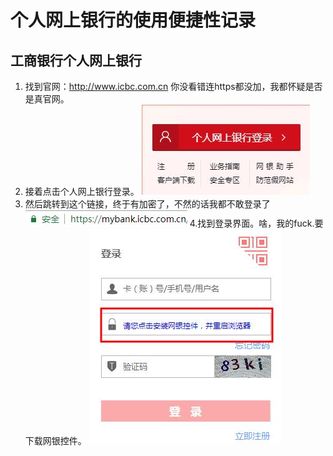 # 个人网上银行的使用便捷性记录
## 工商银行个人网上银行
1. 找到官网：http://www.icbc.com.cn 你没看错连https都没加，我都怀疑是否是真官网。
2. 接着点击个人网上银行登录。
![](img/1.jpg '')
3. 然后跳转到这个链接，终于有加密了，不然的话我都不敢登录了
![](img/2.jpg '')
4.找到登录界面。啥，我的fuck.要下载网银控件。
![](img/3.jpg '')
